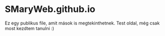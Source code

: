 # SMaryWeb.github.io
Ez egy publikus file, amit mások is megtekinthetnek.
Test oldal, még csak most kezdtem tanulni :)
